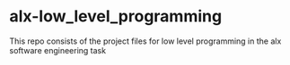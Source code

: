 # alx-low_level_programming
This repo consists of the project files for low level programming in the alx software engineering task
